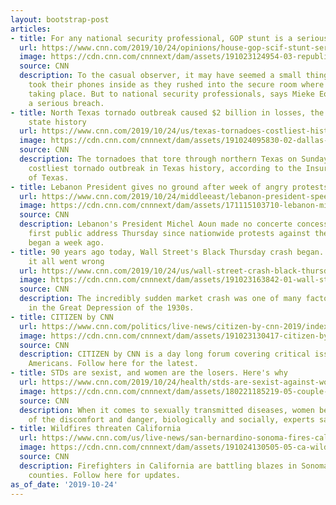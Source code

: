 ```yaml
---
layout: bootstrap-post
articles:
- title: For any national security professional, GOP stunt is a serious breach
  url: https://www.cnn.com/2019/10/24/opinions/house-gop-scif-stunt-serious-breach-eoyang/index.html
  image: https://cdn.cnn.com/cnnnext/dam/assets/191023124954-03-republicans-capitol-1023-super-tease.jpg
  source: CNN
  description: To the casual observer, it may have seemed a small thing that GOP lawmakers
    took their phones inside as they rushed into the secure room where testimony was
    taking place. But to national security professionals, says Mieke Eoyang, it was
    a serious breach.
- title: North Texas tornado outbreak caused $2 billion in losses, the costliest in
    state history
  url: https://www.cnn.com/2019/10/24/us/texas-tornadoes-costliest-history/index.html
  image: https://cdn.cnn.com/cnnnext/dam/assets/191024095830-02-dallas-tornado-1021-super-tease.jpg
  source: CNN
  description: The tornadoes that tore through northern Texas on Sunday will be the
    costliest tornado outbreak in Texas history, according to the Insurance Council
    of Texas.
- title: Lebanon President gives no ground after week of angry protests
  url: https://www.cnn.com/2019/10/24/middleeast/lebanon-president-speech-intl/index.html
  image: https://cdn.cnn.com/cnnnext/dam/assets/171115103710-lebanon-michel-aoun-super-tease.jpg
  source: CNN
  description: Lebanon's President Michel Aoun made no concerte concessions in his
    first public address Thursday since nationwide protests against the government
    began a week ago.
- title: 90 years ago today, Wall Street's Black Thursday crash began. Here's how
    it all went wrong
  url: https://www.cnn.com/2019/10/24/us/wall-street-crash-black-thursday-1929-trnd/index.html
  image: https://cdn.cnn.com/cnnnext/dam/assets/191023163842-01-wall-street-crash-1929-restricted-super-tease.jpg
  source: CNN
  description: The incredibly sudden market crash was one of many factors that ushered
    in the Great Depression of the 1930s.
- title: CITIZEN by CNN
  url: https://www.cnn.com/politics/live-news/citizen-by-cnn-2019/index.html
  image: https://cdn.cnn.com/cnnnext/dam/assets/191023130417-citizen-by-cnn-logo-file-2019-super-tease.jpg
  source: CNN
  description: CITIZEN by CNN is a day long forum covering critical issues facing
    Americans. Follow here for the latest.
- title: STDs are sexist, and women are the losers. Here's why
  url: https://www.cnn.com/2019/10/24/health/stds-are-sexist-against-women-wellness/index.html
  image: https://cdn.cnn.com/cnnnext/dam/assets/180221185219-05-couple-bed-sex-stock-super-tease.jpg
  source: CNN
  description: When it comes to sexually transmitted diseases, women bear the brunt
    of the discomfort and danger, biologically and socially, experts say.
- title: Wildfires threaten California
  url: https://www.cnn.com/us/live-news/san-bernardino-sonoma-fires-california/index.html
  image: https://cdn.cnn.com/cnnnext/dam/assets/191024130505-05-ca-wildfires-1024-sonoma-county-super-tease.jpg
  source: CNN
  description: Firefighters in California are battling blazes in Sonoma and San Bernardino
    counties. Follow here for updates.
as_of_date: '2019-10-24'
---
```


